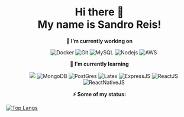 <h1 align="center">Hi there 👋 <br>My name is Sandro Reis!</h1>
<p align="center">
    <strong>🔭 I’m currently working on </strong>
</p>
<ul align="center">
<col>
    <img alt="Docker" src="https://img.shields.io/badge/-Docker-46a2f1?style=for-the-badge&logo=docker&logoColor=white" />
</col>
<col>
    <img alt="Git" src="https://img.shields.io/badge/-Git-F05032?style=for-the-badge&logo=git&logoColor=white" />
</col>
<col>
    <img alt="MySQL" src="https://img.shields.io/badge/-MySql-4479A1?style=for-the-badge&logo=mysql&logoColor=white" />
</col>
<col>
    <img alt="Nodejs" src="https://img.shields.io/badge/-Nodejs-43853d?style=for-the-badge&logo=Node.js&logoColor=white" />
</col>
<col>
    <img alt="AWS" src="https://img.shields.io/badge/AWS%20-%23FF9900.svg?&style=for-the-badge&logo=amazon-aws&logoColor=black"/>
</col>
</ul>

<p align="center">
    <strong>🌱 I’m currently learning</strong>
</p>
<ul align="center">
<col>
   <img src="https://img.shields.io/badge/typescript%20-%23007ACC.svg?&style=flat-square&logo=typescript&logoColor=white"/>
</col>
<col>
    <img alt="MongoDB" src="https://img.shields.io/badge/-MongoDB-13aa52?style=flat-square&logo=mongodb&logoColor=white" />
</col>

<col>
    <img alt="PostGres" src ="https://img.shields.io/badge/postgres-%23316192.svg?&style=flat-square&logo=postgresql&logoColor=white"/>
</col>
<col>
    <img alt="Latex" src="https://img.shields.io/badge/latex%20-%23008080.svg?&style=flat-square&logo=latex&logoColor=white"/>
</col>
<col>
    <img alt="ExpressJS" src="https://img.shields.io/badge/express.js%20-%23404d59.svg?&style=flat-square"/>
</col>
<col>
    <img alt="ReactJS" src="https://img.shields.io/badge/react%20-%2320232a.svg?&style=flat-square&logo=react&logoColor=%2361DAFB"/>
</col>
<col>
    <img alt="ReactNativeJS" src="https://img.shields.io/badge/react_native%20-%2320232a.svg?&style=flat-square&logo=react&logoColor=%2361DAFB"/>
</col>
</ul>


<p align="center">
    <strong>⚡ Some of my status: </strong>
</p>

[![Top Langs](https://github-readme-stats.vercel.app/api/top-langs/?username=SandroReis&layout=compact)](https://github.com/SandroReis/SandroReis)

<!--ul align="center">
    <col>
       <img src="https://visitor-badge.laobi.icu/badge?page_id=SandroReis.SandroReis"/>
    </col>
</ul-->
